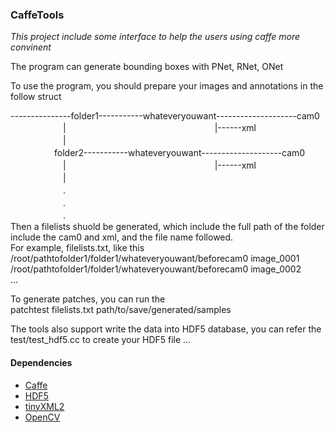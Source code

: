 ### CaffeTools		
*This project include some interface to help the users using caffe more convinent*		

The program can generate bounding boxes with PNet, RNet, ONet		

To use the program, you should prepare your images and annotations in the follow struct		

---------------folder1-----------whateveryouwant--------------------cam0		
　　　　　　|　　　　　　　　　　　　　　　　　|------xml		
　　　　　　|			
　　　　　folder2-----------whateveryouwant--------------------cam0		
　　　　　　|　　　　　　　　　　　　　　　　　|------xml		
　　　　　　|  
　　　　　　.			
　　　　　　.			
　　　　　　.			
Then a filelists shuold be generated, which include the full path of the folder include the cam0 and xml, and the file name followed.		
For example, filelists.txt, like this
/root/pathtofolder1/folder1/whateveryouwant/beforecam0 image\_0001		
/root/pathtofolder1/folder1/whateveryouwant/beforecam0 image\_0002		
...

To generate patches, you can run the		
patchtest filelists.txt path/to/save/generated/samples

The tools also support write the data into HDF5 database, you can refer the test/test\_hdf5.cc to create your HDF5 file	...		


#### Dependencies		
* [Caffe](http://caffe.berkeleyvision.org/)		
* [HDF5](https://support.hdfgroup.org/HDF5/)		
* [tinyXML2](http://www.grinninglizard.com/tinyxml2/)		
* [OpenCV](https://opencv.org/)		

